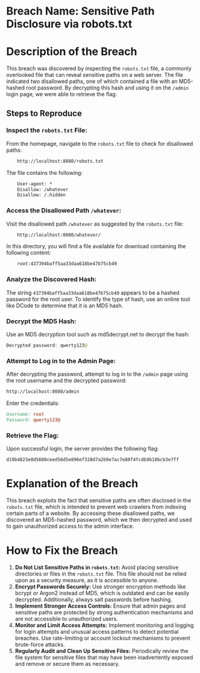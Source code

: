 # Breach Name: Sensitive Path Disclosure via robots.txt
# Description of the Breach

This breach was discovered by inspecting the `robots.txt` file, a commonly overlooked file that can reveal sensitive paths on a web server. The file indicated two disallowed paths, one of which contained a file with an MD5-hashed root password. By decrypting this hash and using it on the `/admin` login page, we were able to retrieve the flag.

## Steps to Reproduce

### Inspect the `robots.txt` File:

From the homepage, navigate to the `robots.txt` file to check for disallowed paths:

```bash
	http://localhost:8080/robots.txt
```

The file contains the following:

```makefile
	User-agent: *
	Disallow: /whatever
	Disallow: /.hidden
```

### Access the Disallowed Path `/whatever`:

Visit the disallowed path `/whatever` as suggested by the `robots.txt` file:

```bash
	http://localhost:8080/whatever/
```

In this directory, you will find a file available for download containing the following content:

```makefile
	root:437394baff5aa33daa618be47b75cb49
```

### Analyze the Discovered Hash:

The string `437394baff5aa33daa618be47b75cb49` appears to be a hashed password for the root user. To identify the type of hash, use an online tool like DCode to determine that it is an MD5 hash.

### Decrypt the MD5 Hash:

Use an MD5 decryption tool such as md5decrypt.net to decrypt the hash:

```kotlin
Decrypted password: qwerty123@
```

### Attempt to Log in to the Admin Page:

After decrypting the password, attempt to log in to the `/admin` page using the root username and the decrypted password:

```bash
http://localhost:8080/admin
```

Enter the credentials:

```makefile
Username: root
Password: qwerty123@
```

### Retrieve the Flag:

Upon successful login, the server provides the following flag:

```wasm
d19b4823e0d5600ceed56d5e896ef328d7a2b9e7ac7e80f4fcdb9b10bcb3e7ff
```

# Explanation of the Breach

This breach exploits the fact that sensitive paths are often disclosed in the `robots.txt` file, which is intended to prevent web crawlers from indexing certain parts of a website. By accessing these disallowed paths, we discovered an MD5-hashed password, which we then decrypted and used to gain unauthorized access to the admin interface.

# How to Fix the Breach

1. **Do Not List Sensitive Paths in `robots.txt`:** Avoid placing sensitive directories or files in the `robots.txt` file. This file should not be relied upon as a security measure, as it is accessible to anyone.
2. **Encrypt Passwords Securely:** Use stronger encryption methods like bcrypt or Argon2 instead of MD5, which is outdated and can be easily decrypted. Additionally, always salt passwords before hashing.
3. **Implement Stronger Access Controls:** Ensure that admin pages and sensitive paths are protected by strong authentication mechanisms and are not accessible to unauthorized users.
4. **Monitor and Limit Access Attempts:** Implement monitoring and logging for login attempts and unusual access patterns to detect potential breaches. Use rate-limiting or account lockout mechanisms to prevent brute-force attacks.
5. **Regularly Audit and Clean Up Sensitive Files:** Periodically review the file system for sensitive files that may have been inadvertently exposed and remove or secure them as necessary.
